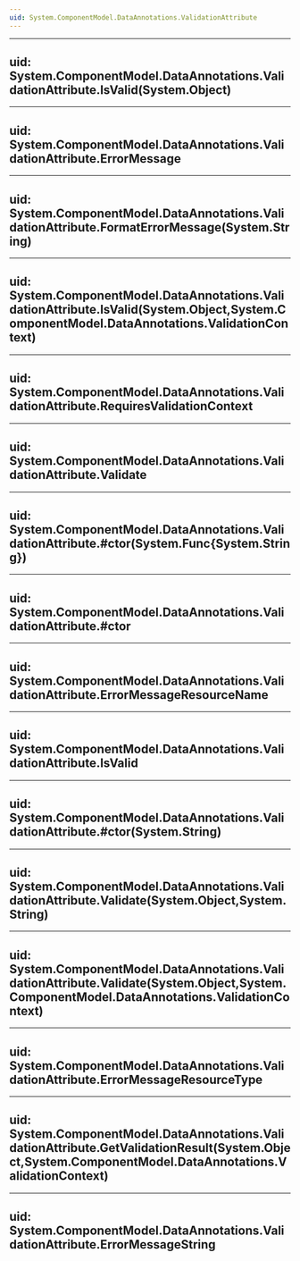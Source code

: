 ```yaml
---
uid: System.ComponentModel.DataAnnotations.ValidationAttribute
---
```


---
uid: System.ComponentModel.DataAnnotations.ValidationAttribute.IsValid(System.Object)
---

---
uid: System.ComponentModel.DataAnnotations.ValidationAttribute.ErrorMessage
---

---
uid: System.ComponentModel.DataAnnotations.ValidationAttribute.FormatErrorMessage(System.String)
---

---
uid: System.ComponentModel.DataAnnotations.ValidationAttribute.IsValid(System.Object,System.ComponentModel.DataAnnotations.ValidationContext)
---

---
uid: System.ComponentModel.DataAnnotations.ValidationAttribute.RequiresValidationContext
---

---
uid: System.ComponentModel.DataAnnotations.ValidationAttribute.Validate
---

---
uid: System.ComponentModel.DataAnnotations.ValidationAttribute.#ctor(System.Func{System.String})
---

---
uid: System.ComponentModel.DataAnnotations.ValidationAttribute.#ctor
---

---
uid: System.ComponentModel.DataAnnotations.ValidationAttribute.ErrorMessageResourceName
---

---
uid: System.ComponentModel.DataAnnotations.ValidationAttribute.IsValid
---

---
uid: System.ComponentModel.DataAnnotations.ValidationAttribute.#ctor(System.String)
---

---
uid: System.ComponentModel.DataAnnotations.ValidationAttribute.Validate(System.Object,System.String)
---

---
uid: System.ComponentModel.DataAnnotations.ValidationAttribute.Validate(System.Object,System.ComponentModel.DataAnnotations.ValidationContext)
---

---
uid: System.ComponentModel.DataAnnotations.ValidationAttribute.ErrorMessageResourceType
---

---
uid: System.ComponentModel.DataAnnotations.ValidationAttribute.GetValidationResult(System.Object,System.ComponentModel.DataAnnotations.ValidationContext)
---

---
uid: System.ComponentModel.DataAnnotations.ValidationAttribute.ErrorMessageString
---
